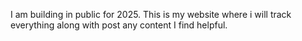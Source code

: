 I am building in public for 2025. This is my website where i will track everything along with post any content I find helpful. 
